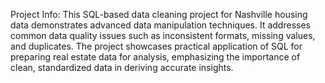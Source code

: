 Project Info:
This SQL-based data cleaning project for Nashville housing data demonstrates advanced data manipulation techniques. It addresses common data quality issues such as inconsistent formats, missing values, and duplicates. The project showcases practical application of SQL for preparing real estate data for analysis, emphasizing the importance of clean, standardized data in deriving accurate insights.
